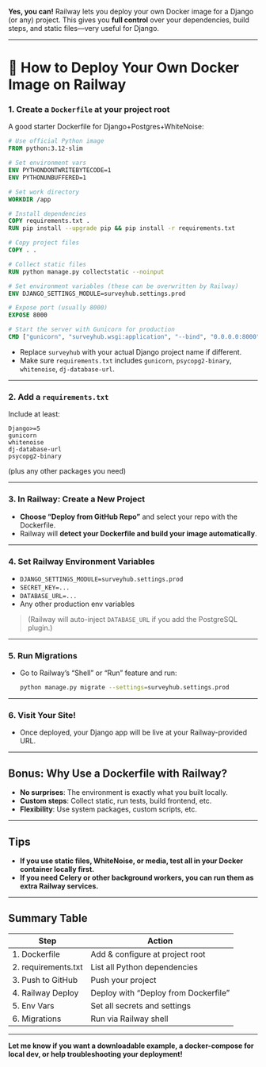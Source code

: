 **Yes, you can!**
Railway lets you deploy your own Docker image for a Django (or any) project. This gives you **full control** over your dependencies, build steps, and static files—very useful for Django.

---

# 🚀 **How to Deploy Your Own Docker Image on Railway**

### **1. Create a `Dockerfile` at your project root**

A good starter Dockerfile for Django+Postgres+WhiteNoise:

```dockerfile
# Use official Python image
FROM python:3.12-slim

# Set environment vars
ENV PYTHONDONTWRITEBYTECODE=1
ENV PYTHONUNBUFFERED=1

# Set work directory
WORKDIR /app

# Install dependencies
COPY requirements.txt .
RUN pip install --upgrade pip && pip install -r requirements.txt

# Copy project files
COPY . .

# Collect static files
RUN python manage.py collectstatic --noinput

# Set environment variables (these can be overwritten by Railway)
ENV DJANGO_SETTINGS_MODULE=surveyhub.settings.prod

# Expose port (usually 8000)
EXPOSE 8000

# Start the server with Gunicorn for production
CMD ["gunicorn", "surveyhub.wsgi:application", "--bind", "0.0.0.0:8000"]
```

* Replace `surveyhub` with your actual Django project name if different.
* Make sure `requirements.txt` includes `gunicorn`, `psycopg2-binary`, `whitenoise`, `dj-database-url`.

---

### **2. Add a `requirements.txt`**

Include at least:

```
Django>=5
gunicorn
whitenoise
dj-database-url
psycopg2-binary
```

(plus any other packages you need)

---

### **3. In Railway: Create a New Project**

* **Choose “Deploy from GitHub Repo”** and select your repo with the Dockerfile.
* Railway will **detect your Dockerfile and build your image automatically**.

---

### **4. Set Railway Environment Variables**

* `DJANGO_SETTINGS_MODULE=surveyhub.settings.prod`
* `SECRET_KEY=...`
* `DATABASE_URL=...`
* Any other production env variables

> (Railway will auto-inject `DATABASE_URL` if you add the PostgreSQL plugin.)

---

### **5. Run Migrations**

* Go to Railway’s “Shell” or “Run” feature and run:

  ```bash
  python manage.py migrate --settings=surveyhub.settings.prod
  ```

---

### **6. Visit Your Site!**

* Once deployed, your Django app will be live at your Railway-provided URL.

---

## **Bonus: Why Use a Dockerfile with Railway?**

* **No surprises**: The environment is exactly what you built locally.
* **Custom steps**: Collect static, run tests, build frontend, etc.
* **Flexibility**: Use system packages, custom scripts, etc.

---

## **Tips**

* **If you use static files, WhiteNoise, or media, test all in your Docker container locally first.**
* **If you need Celery or other background workers, you can run them as extra Railway services.**

---

## **Summary Table**

| Step                | Action                               |
| ------------------- | ------------------------------------ |
| 1. Dockerfile       | Add & configure at project root      |
| 2. requirements.txt | List all Python dependencies         |
| 3. Push to GitHub   | Push your project                    |
| 4. Railway Deploy   | Deploy with “Deploy from Dockerfile” |
| 5. Env Vars         | Set all secrets and settings         |
| 6. Migrations       | Run via Railway shell                |

---

**Let me know if you want a downloadable example, a docker-compose for local dev, or help troubleshooting your deployment!**
